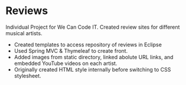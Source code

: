 # Reviews

Individual Project for We Can Code IT.  Created review sites for different musical artists.

* Created templates to access repository of reviews in Eclipse
* Used Spring MVC & Thymeleaf to create front.
* Added images from static directory, linked abolute URL links, and embedded YouTube videos on each artist. 
* Originally created HTML style internally before switching to CSS stylesheet.  
